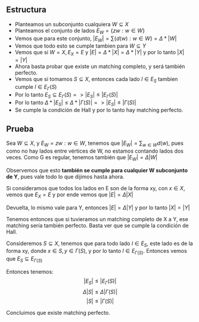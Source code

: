 ## Estructura
- Planteamos un subconjunto cualquiera $W\subseteq X$
- Planteamos el conjunto de lados $E_W = \{zw : w \in W\}$
- Vemos que para este conjunto, $|E_W| = \sum\{d(w) : w \in W\} = \Delta *|W|$
- Vemos que todo esto se cumple tambien para $W \subseteq Y$
- Vemos que si $W = X, E_X = E$ y $|E| = \Delta * |X| = \Delta * |Y|$ y por lo tanto $|X| = |Y|$ 
- Ahora basta probar que existe un matching completo, y será también perfecto.
- Vemos que si tomamos $S \subseteq X$, entonces cada lado $l \in E_S$ tambien cumple $l \in E_\Gamma(S)$
- Por lo tanto $E_S \subseteq E_\Gamma(S) => |E_S| \leq |E_\Gamma(S)|$
- Por lo tanto $\Delta *|E_S| \leq \Delta *|\Gamma(S)| => |E_S| \leq |\Gamma(S)|$
- Se cumple la condición de Hall y por lo tanto hay matching perfecto.
## Prueba

Sea $W \subseteq X$, y $E_W = {zw : w \in W}$, tenemos que $|E_W| = \sum_{w \in W} d(w)$, pues como no hay lados entre vértices de W, no estamos contando lados dos veces. Como G es regular, tenemos también que $|E_W| = \Delta|W|$

Observemos que esto **también se cumple para cualquier W subconjunto de Y**, pues vale todo lo que dijimos hasta ahora.

Si consideramos que todos los lados en E son de la forma xy, con $x \in X$, vemos que $E_X = E$ y por ende vemos que $|E| = \Delta|X|$

Devuelta, lo mismo vale para Y, entonces $|E| = \Delta|Y|$ y por lo tanto $|X| = |Y|$

Tenemos entonces que si tuvieramos un matching completo de X a Y, ese matching sería también perfecto. Basta ver que se cumple la condición de Hall.

Consideremos $S \subseteq X$, tenemos que para todo lado $l \in E_S$, este lado es de la forma xy, donde $x \in S, y \in \Gamma(S)$, y por lo tanto $l \in E_{\Gamma(S)}$. Entonces vemos que $E_S \subseteq E_{\Gamma(S)}$

Entonces tenemos:
$$|E_S| \leq |E_\Gamma(S)|$$
$$\Delta|S| \leq \Delta|\Gamma(S)|$$
$$|S| \leq |\Gamma(S)|$$

Concluimos que existe matching perfecto.